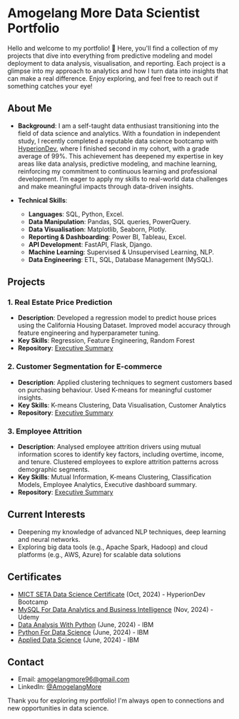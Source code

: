 # Amogelang More Data Scientist Portfolio

Hello and welcome to my portfolio! 🎉 Here, you'll find a collection of my projects that dive into everything from predictive modeling and model deployment to data analysis, visualisation, and reporting. Each project is a glimpse into my approach to analytics and how I turn data into insights that can make a real difference. Enjoy exploring, and feel free to reach out if something catches your eye!

## **About Me**
* **Background**:
I am a self-taught data enthusiast transitioning into the field of data science and analytics. With a foundation in independent study, I recently completed a reputable data science bootcamp with [HyperionDev](https://www.hyperiondev.com/portfolio/270386/), where I finished second in my cohort, with a grade average of 99%. This achievement has deepened my expertise in key areas like data analysis, predictive modeling, and machine learning, reinforcing my commitment to continuous learning and professional development. I’m eager to apply my skills to real-world data challenges and make meaningful impacts through data-driven insights.

* **Technical Skills**:
  - **Languages**: SQL, Python, Excel.
  - **Data Manipulation**: Pandas, SQL queries, PowerQuery.
  - **Data Visualisation**: Matplotlib, Seaborn, Plotly.
  - **Reporting & Dashboarding**: Power BI, Tableau, Excel.
  - **API Development**: FastAPI, Flask, Django.
  - **Machine Learning**: Supervised & Unsupervised Learning, NLP.
  - **Data Engineering**: ETL, SQL, Database Management (MySQL).

## **Projects**

### 1. Real Estate Price Prediction 
   - **Description**: Developed a regression model to predict house prices using the California Housing Dataset. Improved model accuracy through feature engineering and hyperparameter tuning.
   - **Key Skills**: Regression, Feature Engineering, Random Forest
   - **Repository**: [Executive Summary](https://github.com/Just-Aymz/Real-Estate-Prediction/edit/main/README.md)

### 2. Customer Segmentation for E-commerce
   - **Description**: Applied clustering techniques to segment customers based on purchasing behaviour. Used K-means for meaningful customer insights.
   - **Key Skills**: K-means Clustering, Data Visualisation, Customer Analytics
   - **Repository**: [Executive Summary](https://github.com/Just-Aymz/RFM-Segmentation-Analysis/blob/main/README.md)

### 3. Employee Attrition
  - **Description**: Analysed employee attrition drivers using mutual information scores to identify key factors, including overtime, income, and tenure. Clustered employees to explore attrition patterns across demographic segments.
  - **Key Skills**: Mutual Information, K-means Clustering, Classification Models, Employee Analytics, Executive dashboard summary.
  - **Repository**: [Executive Summary](https://github.com/Just-Aymz/HR-Employee-Attrition-Prediction/blob/main/Attrition_Report.ipynb)

## **Current Interests**
- Deepening my knowledge of advanced NLP techniques, deep learning and neural networks.
- Exploring big data tools (e.g., Apache Spark, Hadoop) and cloud platforms (e.g., AWS, Azure) for scalable data solutions

## **Certificates**
  * [MICT SETA Data Science Certificate](https://www.hyperiondev.com/portfolio/270386/) (Oct, 2024) - HyperionDev Bootcamp
  * [MySQL For Data Analytics and Business Intelligence](https://www.udemy.com/home/my-courses/learning/) (Nov, 2024) - Udemy
  * [Data Analysis With Python](https://skills.yourlearning.ibm.com/certificate/share/d7a447ffb2ewogICJsZWFybmVyQ05VTSIgOiAiMjg1MDA4NlJFRyIsCiAgIm9iamVjdFR5cGUiIDogIkFDVElWSVRZIiwKICAib2JqZWN0SWQiIDogIlNOLUNPVVJTRS1WMTpDT0dOSVRJVkVDTEFTUytEQTAxMDFFTitWMSIKfQ03fe1aa1aa-10) (June, 2024) - IBM
  * [Python For Data Science](https://skills.yourlearning.ibm.com/certificate/share/e480d5cd3bewogICJvYmplY3RJZCIgOiAiU04tQ09VUlNFLVYxOkNPR05JVElWRUNMQVNTK1BZMDEwMUVOK1YzIiwKICAib2JqZWN0VHlwZSIgOiAiQUNUSVZJVFkiLAogICJsZWFybmVyQ05VTSIgOiAiMjg1MDA4NlJFRyIKfQ9a316f0634-10) (June, 2024) - IBM
  * [Applied Data Science](https://skills.yourlearning.ibm.com/certificate/share/8d20440c55ewogICJsZWFybmVyQ05VTSIgOiAiMjg1MDA4NlJFRyIsCiAgIm9iamVjdFR5cGUiIDogIkFDVElWSVRZIiwKICAib2JqZWN0SWQiIDogIlBMQU4tQjZDQkVGQ0EyQkZEIgp99208e61d3a-10) (June, 2024) - IBM

## **Contact**
- Email: [amogelangmore96@gmail.com](https://mail.google.com/amogelangmore96@gmail.com)
- LinkedIn: [@AmogelangMore](https://www.linkedin.com/in/amogelang-more)

Thank you for exploring my portfolio! I'm always open to connections and new opportunities in data science.

